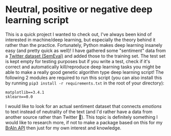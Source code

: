 # Neutral, positive or negative deep learning script

This is a quick project I wanted to check out, I've always been kind of interested in machine/deep learning, but especially the theory behind it rather than the practice. Fortunately, Python makes deep learning insanely easy (and pretty quick as well)! I have gathered some "sentiment" data from a [Twitter dataset (SemEval)](https://alt.qcri.org/semeval2017/task4/) and added those to the training set. The test set is kept empty for testing purposes but if you write a test, check if it's correct and automatically kill/reproduce deep learning tasks you might be able to make a really good genetic algorithm type deep learning script! The following 2 modules are required to run this script (you can also install this by running `pip3 install -r requirements.txt` in the root of your directory):

```
matplotlib==3.4.1
sklearn==0.0
```

I would like to look for an actual sentiment dataset that connects *emotions* to text instead of neutrality of the text (and I'd rather have a data from another source rather than Twitter 👀). This topic is definitely something I would like to research more, if not to make a package based on this for my [BrAIn API](https://github.com/LucAngevare/BrAIn-API) then just for my own interest and knowledge.